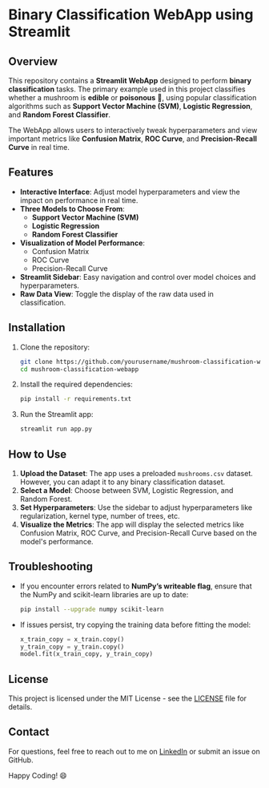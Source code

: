 # Binary Classification WebApp using Streamlit

## Overview
This repository contains a **Streamlit WebApp** designed to perform **binary classification** tasks. The primary example used in this project classifies whether a mushroom is **edible** or **poisonous** 🍄, using popular classification algorithms such as **Support Vector Machine (SVM)**, **Logistic Regression**, and **Random Forest Classifier**.

The WebApp allows users to interactively tweak hyperparameters and view important metrics like **Confusion Matrix**, **ROC Curve**, and **Precision-Recall Curve** in real time.

## Features
- **Interactive Interface**: Adjust model hyperparameters and view the impact on performance in real time.
- **Three Models to Choose From**:
  - **Support Vector Machine (SVM)**
  - **Logistic Regression**
  - **Random Forest Classifier**
- **Visualization of Model Performance**:
  - Confusion Matrix
  - ROC Curve
  - Precision-Recall Curve
- **Streamlit Sidebar**: Easy navigation and control over model choices and hyperparameters.
- **Raw Data View**: Toggle the display of the raw data used in classification.

## Installation
1. Clone the repository:
    ```bash
    git clone https://github.com/yourusername/mushroom-classification-webapp.git
    cd mushroom-classification-webapp
    ```

2. Install the required dependencies:
    ```bash
    pip install -r requirements.txt
    ```

3. Run the Streamlit app:
    ```bash
    streamlit run app.py
    ```

## How to Use
1. **Upload the Dataset**: The app uses a preloaded `mushrooms.csv` dataset. However, you can adapt it to any binary classification dataset.
2. **Select a Model**: Choose between SVM, Logistic Regression, and Random Forest.
3. **Set Hyperparameters**: Use the sidebar to adjust hyperparameters like regularization, kernel type, number of trees, etc.
4. **Visualize the Metrics**: The app will display the selected metrics like Confusion Matrix, ROC Curve, and Precision-Recall Curve based on the model's performance.

## Troubleshooting
- If you encounter errors related to **NumPy’s writeable flag**, ensure that the NumPy and scikit-learn libraries are up to date:
    ```bash
    pip install --upgrade numpy scikit-learn
    ```

- If issues persist, try copying the training data before fitting the model:
    ```python
    x_train_copy = x_train.copy()
    y_train_copy = y_train.copy()
    model.fit(x_train_copy, y_train_copy)
    ```

## License
This project is licensed under the MIT License - see the [LICENSE](LICENSE) file for details.

## Contact
For questions, feel free to reach out to me on [LinkedIn](https://www.linkedin.com/in/your-profile) or submit an issue on GitHub.

Happy Coding! 😄
